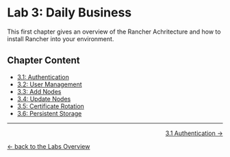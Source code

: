 # Lab 3: Daily Business

This first chapter gives an overview of the Rancher Achritecture and how to install Rancher into your environment.


## Chapter Content

* [3.1: Authentication](31_authentication.md)
* [3.2: User Management](32_usermanagement.md)
* [3.3: Add Nodes](33_addnodes.md)
* [3.4: Update Nodes](34_updatenodes.md)
* [3.5: Certificate Rotation](35_certificaterotation.md)
* [3.6: Persistent Storage](36_persistentstorage.md)


---

<p width="100px" align="right"><a href="31_authentication.md">3.1 Authentication →</a></p>

[← back to the Labs Overview](../README.md)
